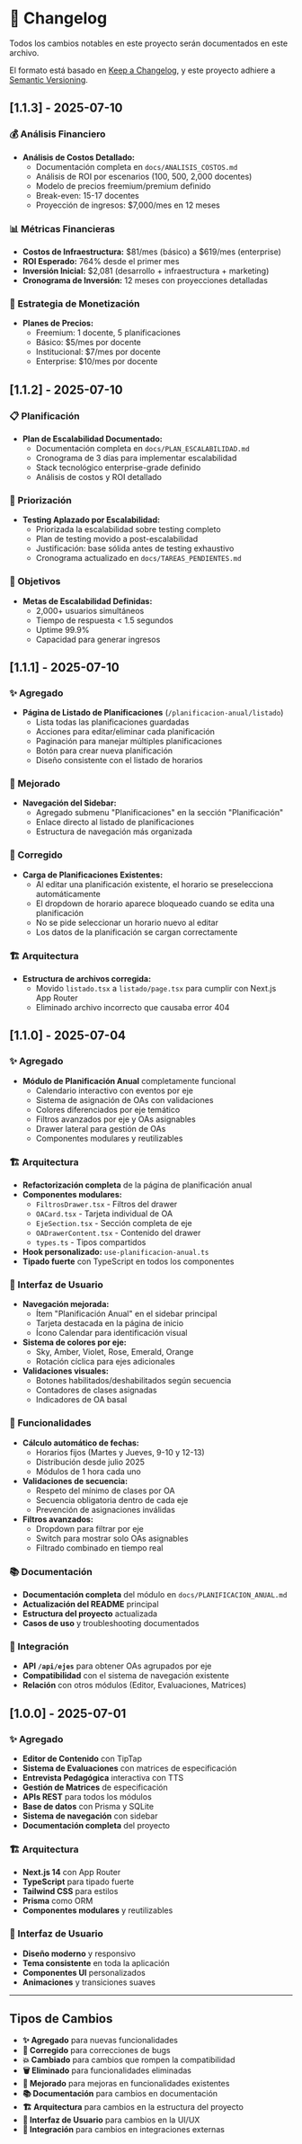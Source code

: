 # 📝 Changelog

Todos los cambios notables en este proyecto serán documentados en este archivo.

El formato está basado en [Keep a Changelog](https://keepachangelog.com/es-ES/1.0.0/),
y este proyecto adhiere a [Semantic Versioning](https://semver.org/spec/v2.0.0.html).

## [1.1.3] - 2025-07-10

### 💰 Análisis Financiero
- **Análisis de Costos Detallado:**
  - Documentación completa en `docs/ANALISIS_COSTOS.md`
  - Análisis de ROI por escenarios (100, 500, 2,000 docentes)
  - Modelo de precios freemium/premium definido
  - Break-even: 15-17 docentes
  - Proyección de ingresos: $7,000/mes en 12 meses

### 📊 Métricas Financieras
- **Costos de Infraestructura:** $81/mes (básico) a $619/mes (enterprise)
- **ROI Esperado:** 764% desde el primer mes
- **Inversión Inicial:** $2,081 (desarrollo + infraestructura + marketing)
- **Cronograma de Inversión:** 12 meses con proyecciones detalladas

### 🎯 Estrategia de Monetización
- **Planes de Precios:**
  - Freemium: 1 docente, 5 planificaciones
  - Básico: $5/mes por docente
  - Institucional: $7/mes por docente
  - Enterprise: $10/mes por docente

## [1.1.2] - 2025-07-10

### 📋 Planificación
- **Plan de Escalabilidad Documentado:**
  - Documentación completa en `docs/PLAN_ESCALABILIDAD.md`
  - Cronograma de 3 días para implementar escalabilidad
  - Stack tecnológico enterprise-grade definido
  - Análisis de costos y ROI detallado

### 🔄 Priorización
- **Testing Aplazado por Escalabilidad:**
  - Priorizada la escalabilidad sobre testing completo
  - Plan de testing movido a post-escalabilidad
  - Justificación: base sólida antes de testing exhaustivo
  - Cronograma actualizado en `docs/TAREAS_PENDIENTES.md`

### 🎯 Objetivos
- **Metas de Escalabilidad Definidas:**
  - 2,000+ usuarios simultáneos
  - Tiempo de respuesta < 1.5 segundos
  - Uptime 99.9%
  - Capacidad para generar ingresos

## [1.1.1] - 2025-07-10

### ✨ Agregado
- **Página de Listado de Planificaciones** (`/planificacion-anual/listado`)
  - Lista todas las planificaciones guardadas
  - Acciones para editar/eliminar cada planificación
  - Paginación para manejar múltiples planificaciones
  - Botón para crear nueva planificación
  - Diseño consistente con el listado de horarios

### 🔧 Mejorado
- **Navegación del Sidebar:**
  - Agregado submenu "Planificaciones" en la sección "Planificación"
  - Enlace directo al listado de planificaciones
  - Estructura de navegación más organizada

### 🐛 Corregido
- **Carga de Planificaciones Existentes:**
  - Al editar una planificación existente, el horario se preselecciona automáticamente
  - El dropdown de horario aparece bloqueado cuando se edita una planificación
  - No se pide seleccionar un horario nuevo al editar
  - Los datos de la planificación se cargan correctamente

### 🏗️ Arquitectura
- **Estructura de archivos corregida:**
  - Movido `listado.tsx` a `listado/page.tsx` para cumplir con Next.js App Router
  - Eliminado archivo incorrecto que causaba error 404

## [1.1.0] - 2025-07-04

### ✨ Agregado
- **Módulo de Planificación Anual** completamente funcional
  - Calendario interactivo con eventos por eje
  - Sistema de asignación de OAs con validaciones
  - Colores diferenciados por eje temático
  - Filtros avanzados por eje y OAs asignables
  - Drawer lateral para gestión de OAs
  - Componentes modulares y reutilizables

### 🏗️ Arquitectura
- **Refactorización completa** de la página de planificación anual
- **Componentes modulares:**
  - `FiltrosDrawer.tsx` - Filtros del drawer
  - `OACard.tsx` - Tarjeta individual de OA
  - `EjeSection.tsx` - Sección completa de eje
  - `OADrawerContent.tsx` - Contenido del drawer
  - `types.ts` - Tipos compartidos
- **Hook personalizado:** `use-planificacion-anual.ts`
- **Tipado fuerte** con TypeScript en todos los componentes

### 🎨 Interfaz de Usuario
- **Navegación mejorada:**
  - Ítem "Planificación Anual" en el sidebar principal
  - Tarjeta destacada en la página de inicio
  - Ícono Calendar para identificación visual
- **Sistema de colores por eje:**
  - Sky, Amber, Violet, Rose, Emerald, Orange
  - Rotación cíclica para ejes adicionales
- **Validaciones visuales:**
  - Botones habilitados/deshabilitados según secuencia
  - Contadores de clases asignadas
  - Indicadores de OA basal

### 🔧 Funcionalidades
- **Cálculo automático de fechas:**
  - Horarios fijos (Martes y Jueves, 9-10 y 12-13)
  - Distribución desde julio 2025
  - Módulos de 1 hora cada uno
- **Validaciones de secuencia:**
  - Respeto del mínimo de clases por OA
  - Secuencia obligatoria dentro de cada eje
  - Prevención de asignaciones inválidas
- **Filtros avanzados:**
  - Dropdown para filtrar por eje
  - Switch para mostrar solo OAs asignables
  - Filtrado combinado en tiempo real

### 📚 Documentación
- **Documentación completa** del módulo en `docs/PLANIFICACION_ANUAL.md`
- **Actualización del README** principal
- **Estructura del proyecto** actualizada
- **Casos de uso** y troubleshooting documentados

### 🔗 Integración
- **API `/api/ejes`** para obtener OAs agrupados por eje
- **Compatibilidad** con el sistema de navegación existente
- **Relación** con otros módulos (Editor, Evaluaciones, Matrices)

## [1.0.0] - 2025-07-01

### ✨ Agregado
- **Editor de Contenido** con TipTap
- **Sistema de Evaluaciones** con matrices de especificación
- **Entrevista Pedagógica** interactiva con TTS
- **Gestión de Matrices** de especificación
- **APIs REST** para todos los módulos
- **Base de datos** con Prisma y SQLite
- **Sistema de navegación** con sidebar
- **Documentación completa** del proyecto

### 🏗️ Arquitectura
- **Next.js 14** con App Router
- **TypeScript** para tipado fuerte
- **Tailwind CSS** para estilos
- **Prisma** como ORM
- **Componentes modulares** y reutilizables

### 🎨 Interfaz de Usuario
- **Diseño moderno** y responsivo
- **Tema consistente** en toda la aplicación
- **Componentes UI** personalizados
- **Animaciones** y transiciones suaves

---

## Tipos de Cambios

- **✨ Agregado** para nuevas funcionalidades
- **🐛 Corregido** para correcciones de bugs
- **💥 Cambiado** para cambios que rompen la compatibilidad
- **🗑️ Eliminado** para funcionalidades eliminadas
- **🔧 Mejorado** para mejoras en funcionalidades existentes
- **📚 Documentación** para cambios en documentación
- **🏗️ Arquitectura** para cambios en la estructura del proyecto
- **🎨 Interfaz de Usuario** para cambios en la UI/UX
- **🔗 Integración** para cambios en integraciones externas 